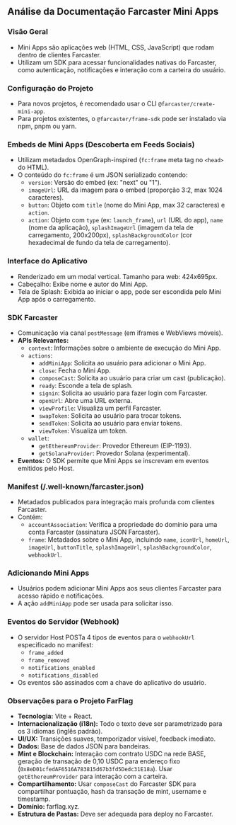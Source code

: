 ## Análise da Documentação Farcaster Mini Apps

### Visão Geral
- Mini Apps são aplicações web (HTML, CSS, JavaScript) que rodam dentro de clientes Farcaster.
- Utilizam um SDK para acessar funcionalidades nativas do Farcaster, como autenticação, notificações e interação com a carteira do usuário.

### Configuração do Projeto
- Para novos projetos, é recomendado usar o CLI `@farcaster/create-mini-app`.
- Para projetos existentes, o `@farcaster/frame-sdk` pode ser instalado via npm, pnpm ou yarn.

### Embeds de Mini Apps (Descoberta em Feeds Sociais)
- Utilizam metadados OpenGraph-inspired (`fc:frame` meta tag no `<head>` do HTML).
- O conteúdo do `fc:frame` é um JSON serializado contendo:
    - `version`: Versão do embed (ex: "next" ou "1").
    - `imageUrl`: URL da imagem para o embed (proporção 3:2, max 1024 caracteres).
    - `button`: Objeto com `title` (nome do Mini App, max 32 caracteres) e `action`.
    - `action`: Objeto com `type` (ex: `launch_frame`), `url` (URL do app), `name` (nome da aplicação), `splashImageUrl` (imagem da tela de carregamento, 200x200px), `splashBackgroundColor` (cor hexadecimal de fundo da tela de carregamento).

### Interface do Aplicativo
- Renderizado em um modal vertical. Tamanho para web: 424x695px.
- Cabeçalho: Exibe nome e autor do Mini App.
- Tela de Splash: Exibida ao iniciar o app, pode ser escondida pelo Mini App após o carregamento.

### SDK Farcaster
- Comunicação via canal `postMessage` (em iframes e WebViews móveis).
- **APIs Relevantes:**
    - `context`: Informações sobre o ambiente de execução do Mini App.
    - `actions`:
        - `addMiniApp`: Solicita ao usuário para adicionar o Mini App.
        - `close`: Fecha o Mini App.
        - `composeCast`: Solicita ao usuário para criar um cast (publicação).
        - `ready`: Esconde a tela de splash.
        - `signin`: Solicita ao usuário para fazer login com Farcaster.
        - `openUrl`: Abre uma URL externa.
        - `viewProfile`: Visualiza um perfil Farcaster.
        - `swapToken`: Solicita ao usuário para trocar tokens.
        - `sendToken`: Solicita ao usuário para enviar tokens.
        - `viewToken`: Visualiza um token.
    - `wallet`:
        - `getEthereumProvider`: Provedor Ethereum (EIP-1193).
        - `getSolanaProvider`: Provedor Solana (experimental).
- **Eventos:** O SDK permite que Mini Apps se inscrevam em eventos emitidos pelo Host.

### Manifest (/.well-known/farcaster.json)
- Metadados publicados para integração mais profunda com clientes Farcaster.
- Contém:
    - `accountAssociation`: Verifica a propriedade do domínio para uma conta Farcaster (assinatura JSON Farcaster).
    - `frame`: Metadados sobre o Mini App, incluindo `name`, `iconUrl`, `homeUrl`, `imageUrl`, `buttonTitle`, `splashImageUrl`, `splashBackgroundColor`, `webhookUrl`.

### Adicionando Mini Apps
- Usuários podem adicionar Mini Apps aos seus clientes Farcaster para acesso rápido e notificações.
- A ação `addMiniApp` pode ser usada para solicitar isso.

### Eventos do Servidor (Webhook)
- O servidor Host POSTa 4 tipos de eventos para o `webhookUrl` especificado no manifest:
    - `frame_added`
    - `frame_removed`
    - `notifications_enabled`
    - `notifications_disabled`
- Os eventos são assinados com a chave do aplicativo do usuário.

### Observações para o Projeto FarFlag
- **Tecnologia:** Vite + React.
- **Internacionalização (i18n):** Todo o texto deve ser parametrizado para os 3 idiomas (inglês padrão).
- **UI/UX:** Transições suaves, temporizador visível, feedback imediato.
- **Dados:** Base de dados JSON para bandeiras.
- **Mint e Blockchain:** Interação com contrato USDC na rede BASE, geração de transação de 0,10 USDC para endereço fixo (`0x8eD01cfedAF6516A783815d67b3fd5Dedc31E18a`). Usar `getEthereumProvider` para interação com a carteira.
- **Compartilhamento:** Usar `composeCast` do Farcaster SDK para compartilhar pontuação, hash da transação de mint, username e timestamp.
- **Domínio:** farflag.xyz.
- **Estrutura de Pastas:** Deve ser adequada para deploy no Farcaster.


